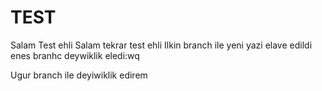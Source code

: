 # TEST
Salam Test ehli
Salam tekrar test ehli
Ilkin branch ile yeni yazi elave edildi
enes branhc deywiklik eledi:wq

Ugur branch ile deyiwiklik edirem

